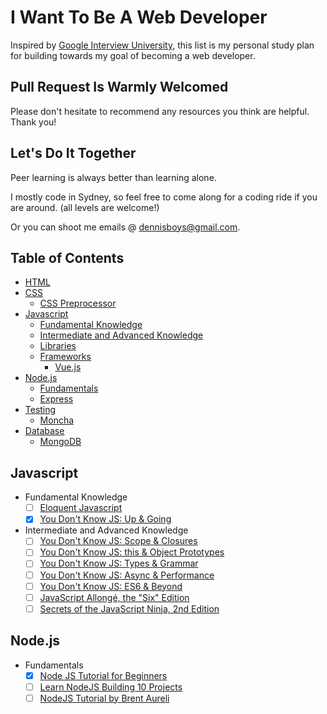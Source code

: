 # I Want To Be A Web Developer

Inspired by [Google Interview University](https://github.com/jwasham/google-interview-university/blob/master/README.md), this list is my personal study plan for building towards my goal of becoming a web developer. 

## Pull Request Is Warmly Welcomed

Please don't hesitate to recommend any resources you think are helpful. Thank you!

## Let's Do It Together

Peer learning is always better than learning alone.

I mostly code in Sydney, so feel free to come along for a coding ride if you are around. (all levels are welcome!)

Or you can shoot me emails @ dennisboys@gmail.com.

## Table of Contents

- [HTML](#html)
- [CSS](#css)
  - [CSS Preprocessor](#css-preprocessor)
- [Javascript](#javascript)
  - [Fundamental Knowledge](#fundamental-knowledge)
  - [Intermediate and Advanced Knowledge](#intermediate-and-advanced-knowledge)
  - [Libraries](#libraries)
  - [Frameworks](#frameworks)
    - [Vue.js](#vue.js)
- [Node.js](#nodejs)  
  - [Fundamentals](#nodejsfundamentals)
  - [Express](#express)    
- [Testing](#testing)
  - [Moncha](#moncha)
- [Database](#database)
  - [MongoDB](#mongodb)
    
## Javascript  
  - <a name="jsfundamentals">Fundamental Knowledge</a>
    - [ ] [Eloquent Javascript](https://www.amazon.com.au/d/ebook/Eloquent-JavaScript-Modern-Introduction-Programming-Marijn-Haverbeke/B00QL616UU/ref=sr_1_1?ie=UTF8&qid=1481852620&sr=8-1&keywords=eloquent+javascript)
    - [x] [You Don't Know JS: Up & Going](https://github.com/getify/You-Dont-Know-JS/blob/master/up%20&%20going/README.md#you-dont-know-js-up--going)    
  - <a name="jsfundamentals">Intermediate and Advanced Knowledge</a>
    - [ ] [You Don't Know JS: Scope & Closures](https://github.com/getify/You-Dont-Know-JS/blob/master/scope%20&%20closures/README.md#you-dont-know-js-scope--closures)
    - [ ] [You Don't Know JS: this & Object Prototypes](https://github.com/getify/You-Dont-Know-JS/blob/master/this%20&%20object%20prototypes/README.md#you-dont-know-js-this--object-prototypes)
    - [ ] [You Don't Know JS: Types & Grammar](https://github.com/getify/You-Dont-Know-JS/blob/master/types%20&%20grammar/README.md#you-dont-know-js-types--grammar)
    - [ ] [You Don't Know JS: Async & Performance](https://github.com/getify/You-Dont-Know-JS/blob/master/async%20&%20performance/README.md#you-dont-know-js-async--performance)
    - [ ] [You Don't Know JS: ES6 & Beyond](https://github.com/getify/You-Dont-Know-JS/blob/master/es6%20&%20beyond/README.md#you-dont-know-js-es6--beyond)
    - [ ] [JavaScript Allongé, the "Six" Edition](https://leanpub.com/javascriptallongesix/read)
    - [ ] [Secrets of the JavaScript Ninja, 2nd Edition](https://www.amazon.com/Secrets-JavaScript-Ninja-John-Resig/dp/1617292850/ref=sr_1_1?ie=UTF8&qid=1481874361&sr=8-1&keywords=Secrets+of+the+JavaScript+Ninja)
  
## Node.js
  - <a name="nodejsfundamentals">Fundamentals</a>
    - [x] [Node JS Tutorial for Beginners](https://www.youtube.com/playlist?list=PL4cUxeGkcC9gcy9lrvMJ75z9maRw4byYp)
    - [ ] [Learn NodeJS Building 10 Projects](https://www.youtube.com/playlist?list=PLO-hrPk0zuI18xlF_480s6UiaGD7hBqJa)
    - [ ] [NodeJS Tutorial by Brent Aureli](https://www.youtube.com/playlist?list=PLZm85UZQLd2Q946FgnllFFMa0mfQLrYDL)

